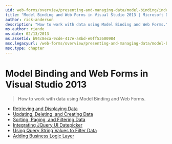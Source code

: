 ```yaml
---
uid: web-forms/overview/presenting-and-managing-data/model-binding/index
title: "Model Binding and Web Forms in Visual Studio 2013 | Microsoft Docs"
author: rick-anderson
description: "How to work with data using Model Binding and Web Forms."
ms.author: riande
ms.date: 02/13/2013
ms.assetid: b94c8eca-9cde-417e-a8bd-e0ff53600984
msc.legacyurl: /web-forms/overview/presenting-and-managing-data/model-binding
msc.type: chapter
---
```

Model Binding and Web Forms in Visual Studio 2013
====================
> How to work with data using Model Binding and Web Forms.


- [Retrieving and Displaying Data](retrieving-data.md)
- [Updating, Deleting, and Creating Data](updating-deleting-and-creating-data.md)
- [Sorting, Paging, and Filtering Data](sorting-paging-and-filtering-data.md)
- [Integrating JQuery UI Datepicker](integrating-jquery-ui.md)
- [Using Query String Values to Filter Data](using-query-string-values-to-retrieve-data.md)
- [Adding Business Logic Layer](adding-business-logic-layer.md)
